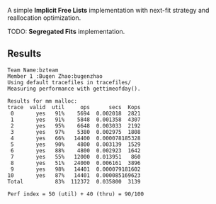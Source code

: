A simple **Implicit Free Lists** implementation with next-fit strategy and reallocation optimization.

TODO: **Segregated Fits** implementation.

## Results
```
Team Name:bzteam
Member 1 :Bugen Zhao:bugenzhao
Using default tracefiles in tracefiles/
Measuring performance with gettimeofday().

Results for mm malloc:
trace  valid  util     ops      secs  Kops
 0       yes   91%    5694  0.002018  2821
 1       yes   91%    5848  0.001358  4307
 2       yes   95%    6648  0.003033  2192
 3       yes   97%    5380  0.002975  1808
 4       yes   66%   14400  0.000078185328
 5       yes   90%    4800  0.003139  1529
 6       yes   88%    4800  0.002923  1642
 7       yes   55%   12000  0.013951   860
 8       yes   51%   24000  0.006161  3896
 9       yes   98%   14401  0.000079181602
10       yes   87%   14401  0.000085169623
Total          83%  112372  0.035800  3139

Perf index = 50 (util) + 40 (thru) = 90/100
```

